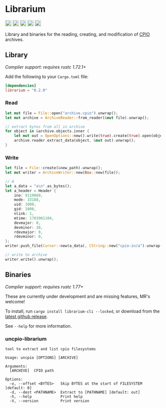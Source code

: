 Librarium
===========

[<img alt="github" src="https://img.shields.io/badge/github-wcampbell0x2a/librarium-8da0cb?style=for-the-badge&labelColor=555555&logo=github" height="20">](https://github.com/wcampbell0x2a/librarium)
[<img alt="crates.io" src="https://img.shields.io/crates/v/librarium.svg?style=for-the-badge&color=fc8d62&logo=rust" height="20">](https://crates.io/crates/librarium)
[<img alt="docs.rs" src="https://img.shields.io/badge/docs.rs-librarium-66c2a5?style=for-the-badge&labelColor=555555&logo=docs.rs" height="20">](https://docs.rs/librarium)
[<img alt="build status" src="https://img.shields.io/github/actions/workflow/status/wcampbell0x2a/librarium/main.yml?branch=master&style=for-the-badge" height="20">](https://github.com/wcampbell0x2a/librarium/actions?query=branch%3Amaster)
[<img alt="Codecov" src="https://img.shields.io/codecov/c/github/wcampbell0x2a/librarium?style=for-the-badge" height="20">](https://app.codecov.io/gh/wcampbell0x2a/librarium)

Library and binaries for the reading, creating, and modification of [CPIO](https://en.wikipedia.org/wiki/Cpio) archives.

## Library
*Compiler support: requires rustc 1.72.1+*

Add the following to your `Cargo.toml` file:
```toml
[dependencies]
librarium = "0.2.0"
```

### Read
```rust
let mut file = File::open("archive.cpio").unwrap();
let mut archive = ArchiveReader::from_reader(&mut file).unwrap();

// extract bytes from all in archive
for object in &archive.objects.inner {
    let mut out = OpenOptions::new().write(true).create(true).open(object.name).unwrap();
    archive.reader.extract_data(object, &mut out).unwrap();
}
```

### Write
```rust
let file = File::create(&new_path).unwrap();
let mut writer = ArchiveWriter::new(Box::new(file));

// A
let a_data = "a\n".as_bytes();
let a_header = Header {
    ino: 9119860,
    mode: 33188,
    uid: 1000,
    gid: 1000,
    nlink: 1,
    mtime: 1703901104,
    devmajor: 0,
    devminor: 38,
    rdevmajor: 0,
    rdevminor: 0,
};
writer.push_file(Cursor::new(a_data), CString::new("cpio-in/a").unwrap(), a_header).unwrap();

// write to archive
writer.write().unwrap();
```

## Binaries
*Compiler support: requires rustc 1.77+*

These are currently under development and are missing features, MR's welcome!

To install, run `cargo install librarium-cli --locked`, or download from the
[latest github release](https://github.com/wcampbell0x2a/librarium/releases/latest).

See ``--help`` for more information.

### uncpio-librarium
```
tool to extract and list cpio filesystems

Usage: uncpio [OPTIONS] [ARCHIVE]

Arguments:
  [ARCHIVE]  CPIO path

Options:
  -o, --offset <BYTES>   Skip BYTES at the start of FILESYSTEM [default: 0]
  -d, --dest <PATHNAME>  Extract to [PATHNAME] [default: out]
  -h, --help             Print help
  -V, --version          Print version
```

